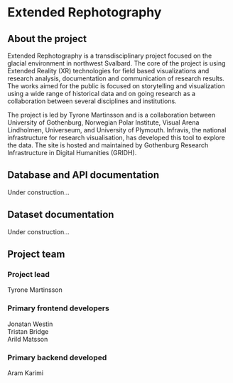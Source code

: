 # Extended Rephotography
## About the project
Extended Rephotography is a transdisciplinary project focused on the glacial environment in northwest Svalbard. The core of the project is using Extended Reality (XR) technologies for field based visualizations and research analysis, documentation and communication of research results. The works aimed for the public is focused on storytelling and visualization using a wide range of historical data and on going research as a collaboration between several disciplines and institutions.

The project is led by Tyrone Martinsson and is a collaboration between University of Gothenburg, Norwegian Polar Institute, Visual Arena Lindholmen, Universeum, and University of Plymouth. Infravis, the national infrastructure for research visualisation, has developed this tool to explore the data. The site is hosted and maintained by Gothenburg Research Infrastructure in Digital Humanities (GRIDH).

## Database and API documentation
Under construction...


## Dataset documentation
Under construction...


## Project team
### Project lead
Tyrone Martinsson

### Primary frontend developers
Jonatan Westin<br>
Tristan Bridge<br>
Arild Matsson<br>

### Primary backend developed
Aram Karimi


